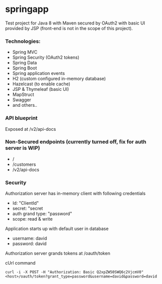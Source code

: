 # springapp
Test project for Java 8 with Maven secured by OAuth2 with basic UI provided by JSP (front-end is not in the scope of this project).

### Technologies:
- Spring MVC 
- Spring Security (OAuth2 tokens)
- Spring Data
- Spring Boot
- Spring application events
- H2 (custom configured in-memory database)
- Hazelcast (to enable cache)
- JSP & Thymeleaf (basic UI)
- MapStruct
- Swagger
- and others..

### API blueprint
Exposed at /v2/api-docs

### Non-Secured endpoints (currently turned off, fix for auth server is WIP)
- /
- /customers
- /v2/api-docs

### Security
Authorization server has in-memory client with following credentials
- Id: "ClientId"
- secret: "secret
- auth grand type: "password"
- scope: read & write

Application starts up with default user in database
- username: david
- password: david

Authorization server grands tokens at /oauth/token

cUrl command
```
curl -i -X POST -H "Authorization: Basic Q2xpZW50SWQ6c2VjcmV0" <host>/oauth/token?grant_type=password&username=david&password=david
```
